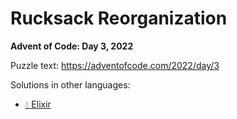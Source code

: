 # Rucksack Reorganization

**Advent of Code: Day 3, 2022**

Puzzle text: <https://adventofcode.com/2022/day/3>

Solutions in other languages:

- [💧 Elixir](../../../elixir/lib/2022/03_rucksack_reorganization/README.md)
